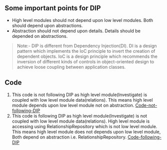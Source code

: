 ## Some important points for DIP

* High level modules should not depend upon low level modules. Both should depend upon abstractions.
* Abstraction should not depend upon details. Details should be depended on abstractions.

>Note:- DIP is different from Dependency Injection(DI). DI is a design pattern which implements the IoC principle to invert the creation of dependent objects. IoC is a design principle which recommends the inversion of different kinds of controls in object-oriented design to achieve loose coupling between application classes.
## Code

1. This code is not following DIP as high level module(Investigate) is coupled with low level module data(relations). This means high level module depends upon low level module not on abstraction. [Code-not-following-DIP](/1.%20SOLID%20Principle/5.%20Dependency%20Inversion%20Principle/1.a.code-not-following-DIP.go)
2. This code is following DIP as high level module(Investigate) is not coupled with low level module data(relations). High level module is accessing using RelationshipRepository which is not low level module. This means high level module does not depends upon low level module, Both depend on abstraction i.e. RelationshipRepository. [Code-following-DIP](/1.%20SOLID%20Principle/5.%20Dependency%20Inversion%20Principle/1.b.code-following-DIP.go)